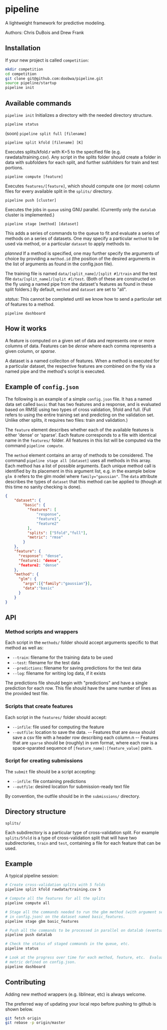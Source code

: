 # pipeline

A lightweight framework for predictive modeling.

Authors: Chris DuBois and Drew Frank

## Installation

If your new project is called `competition`:

```bash
mkdir competition
cd competition
git clone git@github.com:doobwa/pipeline.git
source pipeline/startup
pipeline init
```

## Available commands
`pipeline init`
Initializes a directory with the needed directory structure.

`pipeline status`

(soon) `pipeline split full [filename]`

`pipeline split kfold [filename] [K]`

Executes splits/kfold.r with K=5 to the specified file (e.g. rawdata/training.csv).  Any script in the splits folder should create a folder in data with subfolders for each split, and further subfolders for train and test portions.

`pipeline compute [feature]`

Executes `features/[feature]`, which should compute one (or more) column files for every available split in the `splits/` directory.

`pipeline push [cluster]`

Executes the jobs in `queue` using GNU parallel.  (Currently only the `datalab` cluster is implemented.)

`pipeline stage [method] [dataset]`

This adds a series of commands to the queue to fit and evaluate a series of methods on a series of datasets.  One may specify a particular `method` to be used via method, or a particular `dataset` to apply methods to.  

*planned* If a method is specified, one may further specify the arguments of choice by providing a `method.id` (the position of the desired arguments in the list of arguments as found in the config.json file). 

The training file is named `data/[split_name]/[split #]/train` and the test file  `data/[split_name]/[split #]/test`. (Both of these are constructed on the fly using a named pipe from the dataset's features as found in these split folders.)
By default, `method` and `dataset` are set to "all".  

*status*: This cannot be completed until we know how to send a particular set of features to a method.

`pipeline dashboard`

## How it works

A feature is computed on a given set of data and represents one or more columns of data.  Features can be *dense* where each comma represents a given column, or *sparse*.

A dataset is a named colleciton of features.  When a method is executed for a particular dataset, the respective features are combined on the fly via a named pipe and the method's script is executed.

## Example of `config.json`

The following is an example of a simple `config.json` file.  It has a named data set called `basic` that has two features and a response, and is evaluated based on RMSE using two types of cross validation, 5fold and full.  (Full refers to using the entire training set and predicting on the validation set.  Unlike other splits, it requires two files: train and validation.)

The `feature` element describes whether each of the available features is either 'dense' or 'sparse'.  Each feature corresponds to a file with identical name in the `features/` folder.  All features in this list will be computed via the command `pipeline compute`.

The `method` element contains an array of methods to be considered.  The command `pipeline stage all [dataset]` uses all methods in this array.  Each method has a list of possible arguments.  Each unique method call is identified by its placement in this argument list, e.g. in the example below `glm 0` refers to the glm model where `family="gaussian"`.  The `data` attribute describes the types of `dataset` that this method can be applied to (though at this time no sanity checking is done).

```json
{
    "dataset": {
        "basic": {
          "features": [
              "response",
              "feature1",
              "feature2"
          ], 
          "splits": ["5fold","full"],
          "metric": "rmse"
        }
    }, 
    "feature": {
      "response": "dense",
      "feature1: "dense", 
      "feature2: "dense"
    }, 
    "method": {
      "glm": {
        "args":[{"family":"gaussian"}],
        "data":"basic"
      }
    }
}
```

## API

### Method scripts and wrappers

Each script in the `methods/` folder should accept arguments specific to that method as well as:

- `--train`: filename for the training data to be used
- `--test`: filename for the test data
- `--predictions`: filename for saving predictions for the test data
- `--log`: filename for writing log data, if it exists

The predictions file should begin with "predictions" and have a single prediction for each row.  This file should have the same number of lines as the provided test file.

### Scripts that create features

Each script in the `features/` folder should accept:

- `--infile`: file used for computing the feature
- `--outfile`: location to save the data. 
  -- Features that are `dense` should save a csv file with a header row describing each column.n
  -- Features that are `sparse` should be (roughly) in svm format, where each row is a space-sparated sequence of `[feature_name]:[feature_value]` pairs.

### Script for creating submissions

The `submit` file should be a script accepting:

- `--infile`: file containing predictions
- `--outfile`: desired location for submission-ready text file

By convention, the outfile should be in the `submissions/` directory.

## Directory structure

`splits/`

Each subdirectory is a particular type of cross-validation split.  For example `splits/5fold` is a type of cross-validation split that will have two subdirectories, `train` and `test`, containing a file for each feature that can be used.

## Example

A typical pipeline session:

```bash
# Create cross-validation splits with 5 folds
pipeline split kfold rawdata/training.csv 5

# Compute all the features for all the splits
pipeline compute all

# Stage all the commands needed to run the gbm method (with argument sets defined 
# in config.json) on the dataset named basic_features.
pipeline stage gbm basic_features

# Push all the commands to be processed in parallel on datalab (eventually Amazon web services too)
pipeline push datalab

# Check the status of staged commands in the queue, etc.
pipeline status

# Look at the progress over time for each method, feature, etc.  Evaluation 
# metric defined on config.json.
pipeline dashboard

```

## Contributing

Adding new method wrappers (e.g. liblinear, etc) is always welcome.

The preferred way of updating your local repo before pushing to github is shown below.

```bash
git fetch origin
git rebase -p origin/master
``` 

